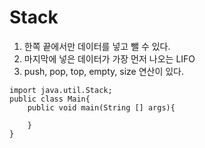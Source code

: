 # Stack
1. 한쪽 끝에서만 데이터를 넣고 뺄 수 있다.
2. 마지막에 넣은 데이터가 가장 먼저 나오는 LIFO
3. push, pop, top, empty, size 연산이 있다.

~~~
import java.util.Stack;
public class Main{
    public void main(String [] args){
    
    }
}
~~~
